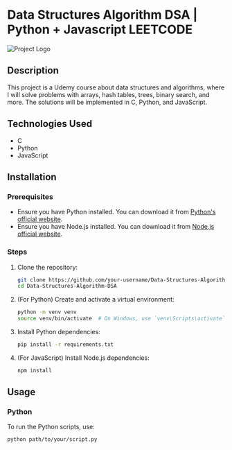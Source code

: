# Data Structures Algorithm DSA | Python + Javascript LEETCODE

![Project Logo](https://www.google.com/imgres?q=data%20structures&imgurl=https%3A%2F%2Fmsatechnosoft.in%2Fblog%2Fwp-content%2Fuploads%2F2018%2F09%2FData-Structure-tutorial-MSA-Technosoft.jpg&imgrefurl=https%3A%2F%2Fmsatechnosoft.in%2Fblog%2Fdata-structure%2F&docid=vdZTgTRN3DQHLM&tbnid=7rw0RRxZPQz6rM&vet=12ahUKEwjI-5_u_YKHAxWc9gIHHYNDAhkQM3oECH0QAA..i&w=1024&h=500&hcb=2&ved=2ahUKEwjI-5_u_YKHAxWc9gIHHYNDAhkQM3oECH0QAA)

## Description
This project is a Udemy course about data structures and algorithms, where I will solve problems with arrays, hash tables, trees, binary search, and more. The solutions will be implemented in C, Python, and JavaScript.

## Technologies Used
- C
- Python
- JavaScript

## Installation

### Prerequisites
- Ensure you have Python installed. You can download it from [Python's official website](https://www.python.org/downloads/).
- Ensure you have Node.js installed. You can download it from [Node.js official website](https://nodejs.org/).

### Steps
1. Clone the repository:
    ```bash
    git clone https://github.com/your-username/Data-Structures-Algorithm-DSA.git
    cd Data-Structures-Algorithm-DSA
    ```
2. (For Python) Create and activate a virtual environment:
    ```bash
    python -m venv venv
    source venv/bin/activate  # On Windows, use `venv\Scripts\activate`
    ```
3. Install Python dependencies:
    ```bash
    pip install -r requirements.txt
    ```
4. (For JavaScript) Install Node.js dependencies:
    ```bash
    npm install
    ```

## Usage

### Python
To run the Python scripts, use:
```bash
python path/to/your/script.py
